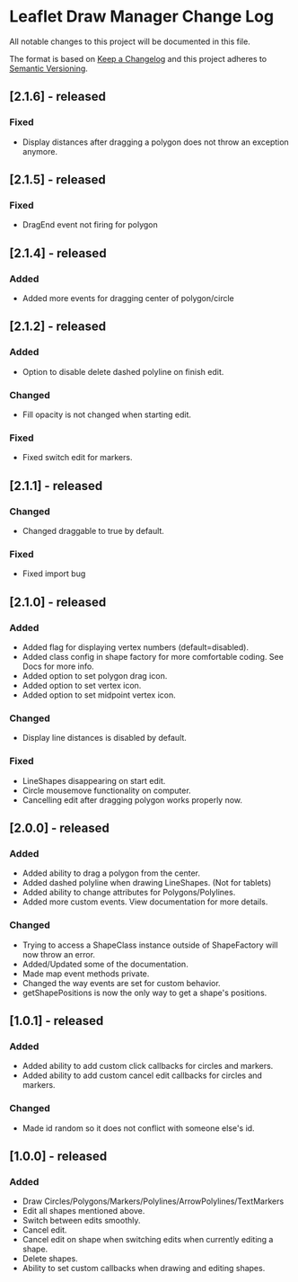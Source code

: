 # Leaflet Draw Manager Change Log

All notable changes to this project will be documented in this file.

The format is based on [Keep a Changelog](http://keepachangelog.com/)
and this project adheres to [Semantic Versioning](http://semver.org/).

## [2.1.6] - released

### Fixed

- Display distances after dragging a polygon does not throw an exception anymore.

## [2.1.5] - released

### Fixed

- DragEnd event not firing for polygon

## [2.1.4] - released

### Added

- Added more events for dragging center of polygon/circle

## [2.1.2] - released

### Added

- Option to disable delete dashed polyline on finish edit.

### Changed

- Fill opacity is not changed when starting edit.

### Fixed

- Fixed switch edit for markers.

## [2.1.1] - released

### Changed

- Changed draggable to true by default.

### Fixed

- Fixed import bug

## [2.1.0] - released

### Added

- Added flag for displaying vertex numbers (default=disabled).
- Added class config in shape factory for more comfortable coding. See Docs for more info.
- Added option to set polygon drag icon.
- Added option to set vertex icon.
- Added option to set midpoint vertex icon.

### Changed

- Display line distances is disabled by default.

### Fixed

- LineShapes disappearing on start edit.
- Circle mousemove functionality on computer.
- Cancelling edit after dragging polygon works properly now.

## [2.0.0] - released

### Added

- Added ability to drag a polygon from the center.
- Added dashed polyline when drawing LineShapes. (Not for tablets)
- Added ability to change attributes for Polygons/Polylines.
- Added more custom events. View documentation for more details.

### Changed

- Trying to access a ShapeClass instance outside of ShapeFactory will now throw an error.
- Added/Updated some of the documentation.
- Made map event methods private.
- Changed the way events are set for custom behavior.
- getShapePositions is now the only way to get a shape's positions.

## [1.0.1] - released

### Added

- Added ability to add custom click callbacks for circles and markers.
- Added ability to add custom cancel edit callbacks for circles and markers.

### Changed

- Made id random so it does not conflict with someone else's id.

## [1.0.0] - released

### Added

- Draw Circles/Polygons/Markers/Polylines/ArrowPolylines/TextMarkers
- Edit all shapes mentioned above.
- Switch between edits smoothly.
- Cancel edit.
- Cancel edit on shape when switching edits when currently editing a shape.
- Delete shapes.
- Ability to set custom callbacks when drawing and editing shapes.
